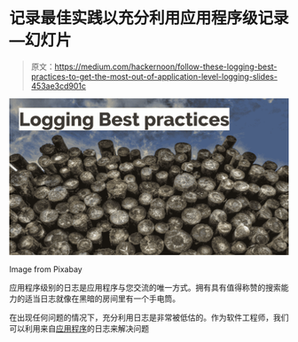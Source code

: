 # 记录最佳实践以充分利用应用程序级记录—幻灯片

> 原文：<https://medium.com/hackernoon/follow-these-logging-best-practices-to-get-the-most-out-of-application-level-logging-slides-453ae3cd901c>

![](img/a65f3681fe2a7790ee1c900a287f2d26.png)

Image from Pixabay

应用程序级别的日志是应用程序与您交流的唯一方式。拥有具有值得称赞的搜索能力的适当日志就像在黑暗的房间里有一个手电筒。

在出现任何问题的情况下，充分利用日志是非常被低估的。作为软件工程师，我们可以利用来自[应用程序](https://hackernoon.com/tagged/application)的日志来解决问题